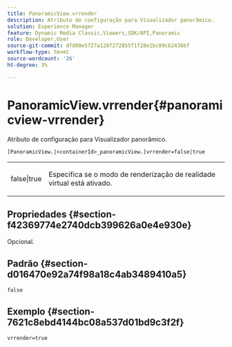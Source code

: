 ```yaml
---
title: PanoramicView.vrrender
description: Atributo de configuração para Visualizador panorâmico.
solution: Experience Manager
feature: Dynamic Media Classic,Viewers,SDK/API,Panoramic
role: Developer,User
source-git-commit: dfd80e5727a128f272855f1f28e1bc89cb2436bf
workflow-type: tm+mt
source-wordcount: '26'
ht-degree: 3%

---
```


# PanoramicView.vrrender{#panoramicview-vrrender}

Atributo de configuração para Visualizador panorâmico.

`[PanoramicView.|<containerId>_panoramicView.]vrrender=false|true`

<table id="table_pan6483932C2482CA9794DDD7313FD7C"> 
 <tbody> 
  <tr> 
   <td colname="col1"> <p> <span class="codeph"> false|true</span> </p> </td> 
   <td colname="col2"> <p> Especifica se o modo de renderização de realidade virtual está ativado.</p> </td> 
  </tr> 
 </tbody> 
</table>

## Propriedades {#section-f42369774e2740dcb399626a0e4e930e}

Opcional.


## Padrão {#section-d016470e92a74f98a18c4ab3489410a5}

`false`

## Exemplo {#section-7621c8ebd4144bc08a537d01bd9c3f2f}

```
vrrender=true
```
